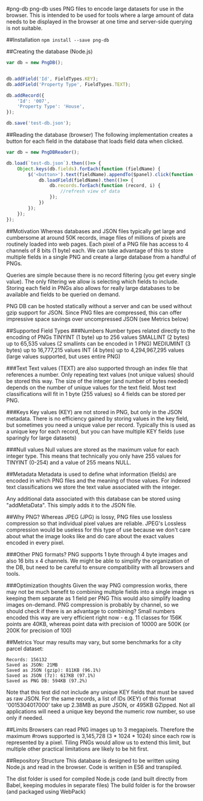 #png-db
png-db uses PNG files to encode large datasets for use in the browser. This is intended to be used for tools where a large amount of data needs to be displayed in the browser at one time and server-side querying is not suitable.

##Installation
`npm install --save png-db`

##Creating the database (Node.js)
```javascript
var db = new PngDB();


db.addField('Id', FieldTypes.KEY);
db.addField('Property Type', FieldTypes.TEXT);

db.addRecord({
    'Id': '007',
    'Property Type': 'House',
});

db.save('test-db.json');
```

##Reading the database (browser)
The following implementation creates a button for each field in the database that loads field data when clicked.
```javascript
var db = new PngDBReader();

db.load(`test-db.json`).then(()=> {
    Object.keys(db.fields).forEach(function (fieldName) {
        $('<button>').text(fieldName).appendTo($panel).click(function () {
            db.loadField(fieldName).then(()=> {
                db.records.forEach(function (record, i) {
                    //refresh view of data 
                });                
            })
        });
    });
});
```

##Motivation
Whereas databases and JSON files typically get large and cumbersome at around 50K records, image files of millions of pixels are routinely loaded into web pages. Each pixel of a PNG file has access to 4 channels of 8 bits (1 byte) each. We can take advantage of this to store multiple fields in a single PNG and create a large database from a handful of PNGs. 

Queries are simple because there is no record filtering (you get every single value). The only filtering we allow is selecting which fields to include.
Storing each field in PNGs also allows for really large databases to be available and fields to be queried on demand.  

PNG DB can be hosted statically without a server and can be used without gzip support for JSON. Since PNG files are compressed, this can offer impressive space savings over uncompressed JSON (see Metrics below)

##Supported Field Types
###Numbers
Number types related directly to the encoding of PNGs
TINYINT (1 byte) up to 256 values
SMALLINT (2 bytes) up to 65,535 values (2 smallints can be encoded in 1 PNG)
MEDIUMINT (3 bytes) up to 16,777,215 values
INT (4 bytes) up to 4,294,967,295 values (large values supported, but uses entire PNG)

###Text
Text values (TEXT) are also supported through an index file that references a number. Only repeating text values (not unique values) should be stored this way. The size of the integer (and number of bytes needed) depends on the number of unique values for the text field. Most text classifications will fit in 1 byte (255 values) so 4 fields can be stored per PNG.

###Keys
Key values (KEY) are not stored in PNG, but only in the JSON metadata. There is no efficiency gained by storing values in the key field, but sometimes you need a unique value per record. Typically this is used as a unique key for each record, but you can have multiple KEY fields (use sparingly for large datasets)

###Null values
Null values are stored as the maximum value for each integer type. This means that technically you only have 255 values for TINYINT (0-254) and a value of 255 means NULL.

##Metadata
Metadata is used to define what information (fields) are encoded in which PNG files and the meaning of those values. For indexed text classifications we store the text value associated with the integer.

Any additional data associated with this database can be stored using "addMetaData". This simply adds it to the JSON file.

##Why PNG?
Whereas JPEG (JPG) is lossy, PNG files use lossless compression so that individual pixel values are reliable. JPEG's Lossless compression would be useless for this type of use because we don't care about what the image looks like and do care about the exact values encoded in every pixel.

###Other PNG formats?
PNG supports 1 byte through 4 byte images and also 16 bits x 4 channels. We might be able to simplify the organization of the DB, but need to be careful to ensure compatibility with all browsers and tools.

###Optimization thoughts
Given the way PNG compression works, there may not be much benefit to combining multiple fields into a single image vs keeping them separate as 1 field per PNG
This would also simplify loading images on-demand. PNG compression is probably by channel, so we should check if there is an advantage to combining?
Small numbers encoded this way are very efficient right now - e.g. 11 classes for 156K points are 40KB, whereas point data with precision of 10000 are 500K (or 200K for precision of 100)

##Metrics
Your may results may vary, but some benchmarks for a city parcel dataset:
```
Records: 156132
Saved as JSON: 21MB
Saved as JSON (gzip): 811KB (96.1%)
Saved as JSON (7z): 617KB (97.1%)
Saved as PNG DB: 594KB (97.2%)
```
Note that this test did not include any unique KEY fields that must be saved as raw JSON. 
For the same records, a list of IDs (KEY) of this format '0015304017000' take up 2.38MB as pure JSON, or 495KB GZipped.
Not all applications will need a unique key beyond the numeric row number, so use only if needed.

##Limits
Browsers can read PNG images up to 3 megapixels. Therefore the maximum #rows supported is 3,145,728 (3 * 1024 * 1024) since each row is represented by a pixel. Tiling PNGs would allow us to extend this limit, but multiple other practical limitations are likely to be hit first.

##Repository Structure
This database is designed to be written using Node.js and read in the browser. Code is written in ES6 and transpiled.

The dist folder is used for compiled Node.js code (and built directly from Babel, keeping modules in separate files)
The build folder is for the browser (and packaged using WebPack)